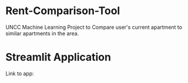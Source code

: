 # Rent-Comparison-Tool
UNCC Machine Learning Project to Compare user's current apartment to similar apartments in the area.

# Streamlit Application
Link to app:
